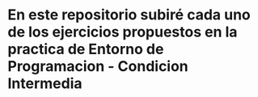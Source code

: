 # En este repositorio subiré cada uno de los ejercicios propuestos en la practica de Entorno de Programacion - Condicion Intermedia
